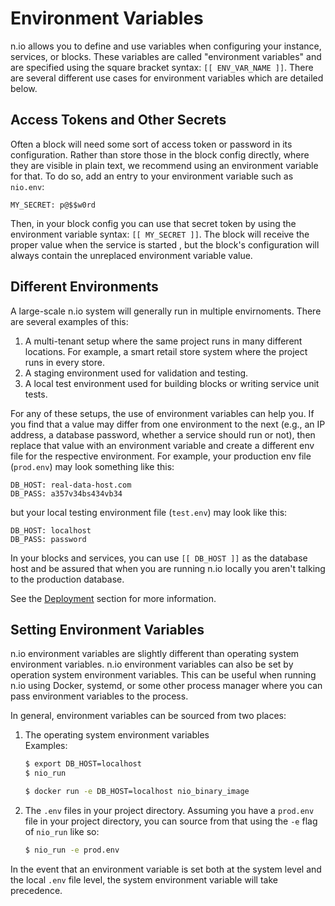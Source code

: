 # Environment Variables

n.io allows you to define and use variables when configuring your instance, services, or blocks. These variables are called "environment variables" and are specified using the square bracket syntax: `[[ ENV_VAR_NAME ]]`. There are several different use cases for environment variables which are detailed below.

## Access Tokens and Other Secrets

Often a block will need some sort of access token or password in its configuration. Rather than store those in the block config directly, where they are visible in plain text, we recommend using an environment variable for that. To do so, add an entry to your environment variable such as  `nio.env`:

```
MY_SECRET: p@$$w0rd
```

Then, in your block config you can use that secret token by using the environment variable syntax: `[[ MY_SECRET ]]`. The block will receive the proper value when the service is started , but the block's configuration will always contain the unreplaced environment variable value.

## Different Environments

A large-scale n.io system will generally run in multiple envirnoments. There are several examples of this:

1. A multi-tenant setup where the same project runs in many different locations. For example, a smart retail store system where the project runs in every store.
2. A staging environment used for validation and testing.
3. A local test environment used for building blocks or writing service unit tests.

For any of these setups, the use of environment variables can help you. If you find that a value may differ from one environment to the next \(e.g., an IP address, a database password, whether a service should run or not\), then replace that value with an environment variable and create a different env file for the respective environment. For example, your production env file \(`prod.env`\) may look something like this:

```
DB_HOST: real-data-host.com
DB_PASS: a357v34bs434vb34
```

but your local testing environment file \(`test.env`\) may look like this:

```
DB_HOST: localhost
DB_PASS: password
```

In your blocks and services, you can use `[[ DB_HOST ]]` as the database host and be assured that when you are running n.io locally you aren't talking to the production database.

See the [Deployment](/deployment) section for more information.

## Setting Environment Variables

n.io environment variables are slightly different than operating system environment variables. n.io environment variables can also be set by operation system environment variables. This can be useful when running n.io using Docker, systemd, or some other process manager where you can pass environment variables to the process.

In general, environment variables can be sourced from two places:

1. The operating system environment variables  
   Examples:

   ```bash
   $ export DB_HOST=localhost
   $ nio_run
   ```

   ```bash
   $ docker run -e DB_HOST=localhost nio_binary_image
   ```

2. The `.env` files in your project directory. Assuming you have a `prod.env` file in your project directory, you can source from that using the `-e` flag of `nio_run` like so:

   ```bash
   $ nio_run -e prod.env
   ```

In the event that an environment variable is set both at the system level and the local  `.env` file level, the system environment variable will take precedence.

